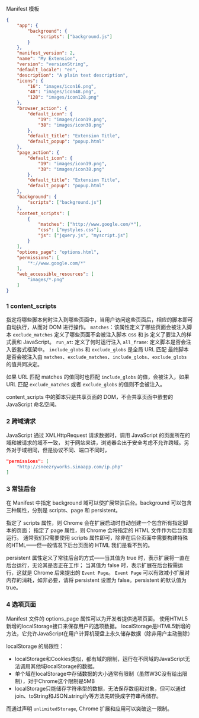 
Manifest 模板

```json
{
    "app": {
        "background": {
            "scripts": ["background.js"]
        }
    },
    "manifest_version": 2,
    "name": "My Extension",
    "version": "versionString",
    "default_locale": "en",
    "description": "A plain text description",
    "icons": {
        "16": "images/icon16.png",
        "48": "images/icon48.png",
        "128": "images/icon128.png"
    },
    "browser_action": {
        "default_icon": {
            "19": "images/icon19.png",
            "38": "images/icon38.png"
        },
        "default_title": "Extension Title",
        "default_popup": "popup.html"
    },
    "page_action": {
        "default_icon": {
            "19": "images/icon19.png",
            "38": "images/icon38.png"
        },
        "default_title": "Extension Title",
        "default_popup": "popup.html"
    },
    "background": {
        "scripts": ["background.js"]
    },
    "content_scripts": [
        {
            "matches": ["http://www.google.com/*"],
            "css": ["mystyles.css"],
            "js": ["jquery.js", "myscript.js"]
        }
    ],
    "options_page": "options.html",
    "permissions": [
        "*://www.google.com/*"
    ],
    "web_accessible_resources": [
        "images/*.png"
    ]
}
```

### 1 content_scripts
指定将哪些脚本何时注入到哪些页面中，当用户访问这些页面后，相应的脚本即可自动执行，从而对 DOM 进行操作。
`matches`：该属性定义了哪些页面会被注入脚本
`exclude_matches` 定义了哪些页面不会被注入脚本
css 和 js 定义了要注入的样式表和 JavaScript。
`run_at`: 定义了何时运行注入
`all_frame`: 定义脚本是否会注入嵌套式框架中。
`include_globs` 和 `exclude_globs` 是全局 URL 匹配
最终脚本是否会被注入由 `matches`、`exclude_matches`、`include_globs`、`exclude_globs` 的值共同决定。

如果 URL 匹配 matches 的值同时也匹配 `include_globs` 的值，会被注入，如果 URL 匹配 `exclude_matches` 或者 `exclude_globs` 的值则不会被注入。

content_scripts 中的脚本只是共享页面的 DOM，不会共享页面中嵌套的 JavaScript 命名空间。

### 2 跨域请求

JavaScript 通过 XMLHttpRequest 请求数据时，调用 JavaScript 的页面所在的域和被请求的域不一致，
对于网站来讲，浏览器会出于安全考虑不允许跨域。另外对于域相同，但是协议不同、端口不同时，

```json
"permissions": [
    "http://sneezryworks.sinaapp.com/ip.php"
]
```

### 3 常驻后台

在 Manifest 中指定 background 域可以使扩展常驻后台。background 可以包含三种属性，分别是 scripts、page 和 persistent。

指定了 scripts 属性，则 Chrome 会在扩展启动时自动创建一个包含所有指定脚本的页面；
指定了 page 属性，则 Chrome 会将指定的 HTML 文件作为后台页面运行。
通常我们只需要使用 scripts 属性即可，除非在后台页面中需要构建特殊的HTML——但一般情况下后台页面的 HTML 我们是看不到的。

persistent 属性定义了常驻后台的方式——当其值为 true 时，表示扩展将一直在后台运行，无论其是否正在工作；
当其值为 false 时，表示扩展在后台按需运行，这就是 Chrome 后来提出的 `Event Page`。
`Event Page` 可以有效减小扩展对内存的消耗，如非必要，请将 persistent 设置为 false。persistent 的默认值为 true。

### 4 选项页面

Manifest 文件的 options_page 属性可以为开发者提供选项页面。
使用HTML5新增的localStorage接口来保存用户的选项数据。
localStorage是HTML5新增的方法，它允许JavaScript在用户计算机硬盘上永久储存数据（除非用户主动删除）

localStorage 的局限性：
+ localStorage和Cookies类似，都有域的限制，运行在不同域的JavaScript无法调用其他域localStorage的数据。
+ 单个域在localStorage中存储数据的大小通常有限制（虽然W3C没有给出限制），对于Chrome这个限制是5MB
+ localStorage只能储存字符串型的数据，无法保存数组和对象，但可以通过join、toString和JSON.stringify等方法先转换成字符串再储存。

而通过声明 `unlimitedStorage`, Chrome 扩展和应用可以突破这一限制。



